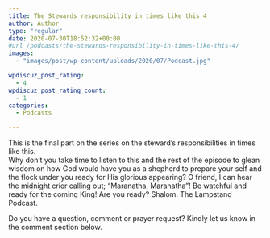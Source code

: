 ```yaml
---
title: The Stewards responsibility in times like this 4
author: Author
type: "regular"
date: 2020-07-30T18:52:32+00:00
#url /podcasts/the-stewards-responsibility-in-times-like-this-4/
images: 
  - "images/post/wp-content/uploads/2020/07/Podcast.jpg"

wpdiscuz_post_rating:
  - 4
wpdiscuz_post_rating_count:
  - 1
categories:
  - Podcasts

---
```

This is the final part on the series on the steward&#8217;s responsibilities in times like this.  
Why don&#8217;t you take time to listen to this and the rest of the episode to glean wisdom on how God would have you as a shepherd to prepare your self and the flock under you ready for His glorious appearing? O friend, I can hear the midnight crier calling out; &#8220;Maranatha, Maranatha&#8221;! Be watchful and ready for the coming King! Are you ready? Shalom. The Lampstand Podcast.

Do you have a question, comment or prayer request? Kindly let us know in the comment section below.